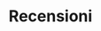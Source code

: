 ---
id: recensioni
path: recensioni 
title: Recensioni
description: prova
image: ./images/prova.jpg
---